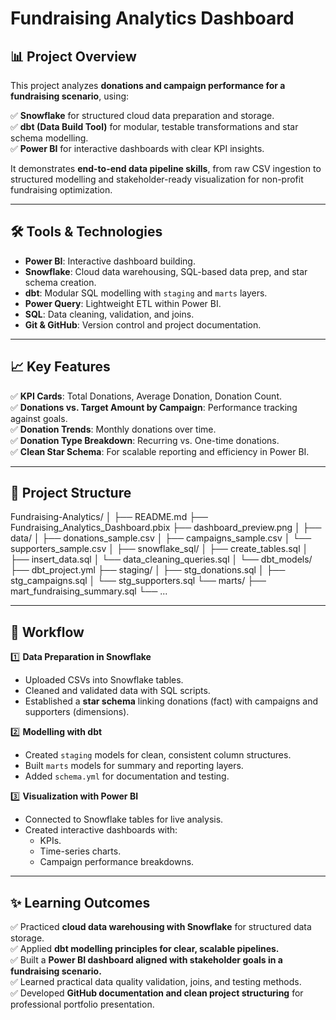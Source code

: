 # Fundraising Analytics Dashboard

## 📊 Project Overview

This project analyzes **donations and campaign performance for a fundraising scenario**, using:

✅ **Snowflake** for structured cloud data preparation and storage.  
✅ **dbt (Data Build Tool)** for modular, testable transformations and star schema modelling.  
✅ **Power BI** for interactive dashboards with clear KPI insights.

It demonstrates **end-to-end data pipeline skills**, from raw CSV ingestion to structured modelling and stakeholder-ready visualization for non-profit fundraising optimization.

---

## 🛠️ Tools & Technologies

- **Power BI**: Interactive dashboard building.
- **Snowflake**: Cloud data warehousing, SQL-based data prep, and star schema creation.
- **dbt**: Modular SQL modelling with `staging` and `marts` layers.
- **Power Query**: Lightweight ETL within Power BI.
- **SQL**: Data cleaning, validation, and joins.
- **Git & GitHub**: Version control and project documentation.

---

## 📈 Key Features

✅ **KPI Cards**: Total Donations, Average Donation, Donation Count.  
✅ **Donations vs. Target Amount by Campaign**: Performance tracking against goals.  
✅ **Donation Trends**: Monthly donations over time.  
✅ **Donation Type Breakdown**: Recurring vs. One-time donations.  
✅ **Clean Star Schema**: For scalable reporting and efficiency in Power BI.

---

## 📁 Project Structure

Fundraising-Analytics/
│
├── README.md
├── Fundraising_Analytics_Dashboard.pbix
├── dashboard_preview.png
│
├── data/
│ ├── donations_sample.csv
│ ├── campaigns_sample.csv
│ └── supporters_sample.csv
│
├── snowflake_sql/
│ ├── create_tables.sql
│ ├── insert_data.sql
│ └── data_cleaning_queries.sql
│
└── dbt_models/
├── dbt_project.yml
├── staging/
│ ├── stg_donations.sql
│ ├── stg_campaigns.sql
│ └── stg_supporters.sql
└── marts/
├── mart_fundraising_summary.sql
└── ...


---

## 🚀 Workflow

1️⃣ **Data Preparation in Snowflake**
- Uploaded CSVs into Snowflake tables.
- Cleaned and validated data with SQL scripts.
- Established a **star schema** linking donations (fact) with campaigns and supporters (dimensions).

2️⃣ **Modelling with dbt**
- Created `staging` models for clean, consistent column structures.
- Built `marts` models for summary and reporting layers.
- Added `schema.yml` for documentation and testing.

3️⃣ **Visualization with Power BI**
- Connected to Snowflake tables for live analysis.
- Created interactive dashboards with:
   - KPIs.
   - Time-series charts.
   - Campaign performance breakdowns.

---

## ✨ Learning Outcomes

✅ Practiced **cloud data warehousing with Snowflake** for structured data storage.  
✅ Applied **dbt modelling principles for clear, scalable pipelines.**  
✅ Built a **Power BI dashboard aligned with stakeholder goals in a fundraising scenario.**  
✅ Learned practical data quality validation, joins, and testing methods.  
✅ Developed **GitHub documentation and clean project structuring** for professional portfolio presentation.
